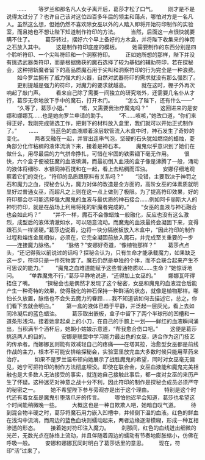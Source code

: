 　　……
　　等罗兰和那名凡人女子离开后，葛莎才松了口气。
　　刚才是不是说得太过分了？也许自己该对这位四百多年后的领主和蔼点，哪怕对方是一名凡人。虽然这么想，但她仍然不喜欢除女巫以外的人踏入即将开始符印制作的实验室，而且她也不想让陛下知道制作符印的方法。
　　当然，后面这一点很快就要瞒不住了。
　　葛莎转过，摆好六个早上备好的方木盒，并将陛下收集来的神罚之石放入其中。
　　这是制作符印底座的模板。
　　她需要制作的东西分别是四个聆听符印、一个尖叫符印和一个洞察符印。
　　正如她所想的那样，陛下并没有挑选武器类符印，而是根据缴获的魔石选择了较为基础的辅助符印，若在探秘会，这种把斩魔者留下的高品质魔石用于尖叫和洞察符印的行为完全是一种浪费。
　　如今罗兰拥有了威力强大的火器，自然对武器符印的需求就没有那么强烈了。
　　更别提越是强力的符印，对魔力的要求就越高。
　　就在这时，棚子外再次响起了敲门声。
　　看来自己除了需要一间独立的研究塔外，还需要几名仆从才行，葛莎无奈地放下手中的魔石，打开木门。
　　“怎么了陛下，还有什么——”
　　“久等了，葛莎小姐。”
　　“唔，又需要我治疗魔鬼吗？”
　　这回进来的是安娜和娜娜瓦……也是她向罗兰申请的助手。
　　“不……咳咳，”她改口道，“你们来得正好，我刚完成筛选工作，把剩下的材料放入盒里，我们就可以开始正式制作了。”
　　……
　　当蓝色的血液顺着涂层软管流入木盒中时，神石发生了奇妙的变化。
　　两者交融在一起，并冒出连串气泡，坚硬的石头犹如燃烧的蜡烛，菱角部分化作粘稠的液体流淌下来，接着是神石本。
　　魔鬼似乎意识到了她们在做什么，用尽最后的力气拼命挣扎，可惜在牢固的铁索锢下毫无作用。
　　很快，六个盒子便被狂魔的血液填满，而最初倒入血液的盒子像是沸腾了一般，涌动的液体将细砂、水银同神石搅和在一起，看上去粘稠而浑浊。
　　安娜仔细地观察着它们的变化，“符印的品质跟原料有关系吗？”
　　“没错，主要取决于神罚之石和魔力之血，探秘会认为，魔力对体的改造是全方面的，高阶女巫的体素质就明显好过普通女巫，而超凡之上则在这一点上做到了极限。为了提高符印效果，好的符印都会尽可能选择强大魔鬼的血液与最优质的神石接合……例如阿卡丽斯大人的神罚符印，就是在战场上利用将死的斩魔者完成的。”
　　“女巫的血液与神石融合也会如此吗？”
　　“并不一样，魔石不会像蜡烛一般融化，反应也没有这么激烈，成型后的液体清澈如水，可以随意流动。而魔鬼的血液最终会凝固下来，变得跟石头一样坚硬。”葛莎边说着，边将一块分隔嵌板放入木盒中，“因此符印的制作过程和熔炼金属相似，必须在，它完全凝固前放入魔石，并完成至关重要的一步——连接魔力脉络。”
　　“脉络？”安娜好奇道，“像植物那样？”
　　葛莎点点头，“还记得我以前说过的话吗？探秘会认为，只有生命才能承载魔力，如果缺乏这一步，符印只是一件死物罢了。魔石仍然是单独的个体，而不会联合起来产生不可思议的能力。”
　　“魔鬼之血难道能赋予这些普通物质以……生命？”她惊讶地问。
　　“单靠魔鬼不行，”葛莎平静地说道，“还得加上女巫的。”
　　娜娜瓦吓得捂住了嘴。
　　“探秘会也是偶然才发现了这个秘密，女巫和魔鬼的血液混合后能产生一种奇特的效果，使得融化的神石保持一种鲜活的状态，就像是植物那样。哪怕长久放置，脉络也不会失去魔力的眷顾……我不知道该如何去描述它，总之，你们看下去就会明白。”
　　第一盒的液体已趋于平静，并泛起一层灰光，看上去如同冷凝后的蓝色蜡油。
　　葛莎取出嵌板，盒子中留下了两个半球形的凹槽和一道条形浅沟。接着她拿起桌上的小刀，在自己的手腕上一划——鲜红的血液瞬间涌出，当积满半个酒杯后，她朝小姑娘示意道，“帮我愈合伤口吧。”
　　这便是葛莎挑选两人的目的。
　　安娜是联盟中学习能力最出色的女巫，适合作为这门技艺的传承者。而娜娜瓦则能有效减轻自己的疼痛——在塔其拉，治愈型女巫都是前线作战的主力，根本不可能安排给探秘会，实验室里放完血大多数时候只能用草药来治疗。
　　如果不是罗兰温布顿向她展示了战胜魔鬼的希望，同时对女巫毫无偏见，她宁可把符印的制作方法彻底埋没。即使在联合会，女巫血液能和魔鬼完美相融也是大多数人无法接受的事实，就连她自己接触此事后，都一度对女巫的来历产生了怀疑。这种迷茫对神意之战十分不利，因此符印的制作是探秘会成员必须严守的秘密之一。
　　她不希望陛下参与旁观亦是出于这个理由。
　　特别是这个时代还有着女巫是魔鬼引堕落爪牙的传言。
　　哪怕他迟早会知道，葛莎也希望这个时间能稍微晚一些。
　　大概这也是一种自欺欺人吧，她暗自叹气道。
　　待到混合物半硬之时，葛莎将魔石用力嵌入凹槽中，并倾倒下温的血液。红色的鲜血在浅沟中流淌，而周边的蓝色血块则蠕动起来，两者边缘逐渐模糊，形成一种互相渗透的形态。
　　接着她对符印注入魔力。
　　刹那间，红色的血线迸出细微的光芒，无数光点在脉络上流动，并且伴随着周边的蠕动有节奏地膨胀缩小，仿佛在呼吸一般。
　　安娜和娜娜瓦同时明白了葛莎话里的意思。
　　现在，符印“活”过来了。